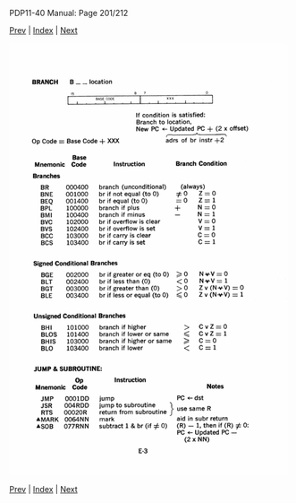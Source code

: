 PDP11-40 Manual: Page 201/212

[Prev](pdp11-40-000200.html) | [Index](index.html) | [Next](pdp11-40-000202.html)

![](pdp11-40-000201.gif)

[Prev](pdp11-40-000200.html) | [Index](index.html) | [Next](pdp11-40-000202.html)

